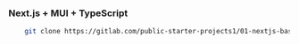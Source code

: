 ### Next.js + MUI + TypeScript

```bash
    git clone https://gitlab.com/public-starter-projects1/01-nextjs-basic-soundcloud/nextjs-mui-ts-starter
```